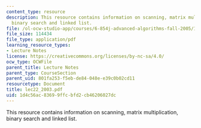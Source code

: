 ```yaml
---
content_type: resource
description: This resource contains information on scanning, matrix multiplication,
  binary search and linked list.
file: /ol-ocw-studio-app/courses/6-854j-advanced-algorithms-fall-2005/1d4c56ac83699ffcbfd2cb46206027dc_lec22_2003.pdf
file_size: 114434
file_type: application/pdf
learning_resource_types:
- Lecture Notes
license: https://creativecommons.org/licenses/by-nc-sa/4.0/
ocw_type: OCWFile
parent_title: Lecture Notes
parent_type: CourseSection
parent_uid: 801fa253-f5eb-de84-048e-e39c0b02cd11
resourcetype: Document
title: lec22_2003.pdf
uid: 1d4c56ac-8369-9ffc-bfd2-cb46206027dc
---
```

This resource contains information on scanning, matrix multiplication, binary search and linked list.